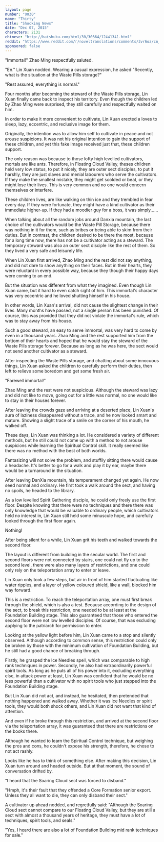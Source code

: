 ```yaml
---
layout: page
number: "0030"
name: "Thirty"
title: "Shocking News"
date: "Dec 07, 2015"
characters: 2131
chinese: "http://baishuku.com/html/30/30364/12441341.html"
reddit: "https://www.reddit.com/r/noveltranslations/comments/3vr6oz/cn_tempered_immortal_chapter_0030/"
sponsored: false
---
```


"Immortal!" Zhao Ming respectfully saluted.

"En." Lin Xuan nodded. Wearing a casual expression, he asked "Recently, what is the situation at the Waste Pills storage?"

"Rest assured, everything is normal."

Four months after becoming the steward of the Waste Pills storage, Lin Xuan finally came back to inspect his territory. Even though the children led by Zhao Ming were surprised, they still carefully and respectfully waited on him.

In order to make it more convenient to cultivate, Lin Xuan erected a loves to sleep, lazy, eccentric, and reclusive image for them.

Originally, the intention was to allow him self to cultivate in peace and not arouse suspicions. It was not his original intention to gain the support of these children, and yet this fake image received just that, these children support.

The only reason was because to those lofty high levelled cultivators, mortals are like ants. Therefore, in Floating Cloud Valley, theses children held very low status, to put it nicely, they are outer sect disciples, to put it harshly, they are just slaves and menial labourers who serve the cultivators. If they make the smallest mistake, they might get scolded or beat, or they might lose their lives. This is very common and no one would concern themselves or interfere.

These children lives, are like walking on thin ice and they trembled in fear every day. If they were fortunate, they might have a kind cultivator as their immediate higher-up. If they had a moodier guy for a boss, it was simply......

When talking about all the random jobs around Danxia mountain, the last choice of the cultivators would be the Waste Pill Storage, because there was nothing in it for them, such as bribes or being able to skim from their duties. But in contrast, the children desired to be there the most, because for a long time now, there has not be a cultivator acting as a steward. The temporary steward was also an outer sect disciple like the rest of them. So they lived a very safe and leisurely life.

When Lin Xuan first arrived, Zhao Ming and the rest did not say anything, and did not dare to show anything on their faces. But in their hearts, they were reluctant in every possible way, because they though their happy days were coming to an end.

But the situation was different from what they imagined. Even though Lin Xuan came, but it hard to even catch sight of him. This immortal's character was very eccentric and he loved shutting himself in his house.

In other words, Lin Xuan's arrival, did not cause the slightest change in their lives. Many months have passed, not a single person has been punished. Of course, this was provided that they did not violate the immortal's rule, which was to stay away from his house.

Such a good steward, an easy to serve immortal, was very hard to come by even in a thousand years. Zhao Ming and the rest supported him from the bottom of their hearts and hoped that he would stay the steward of the Waste Pills storage forever. Because as long as he was here, the sect would not send another cultivator as a steward.

After inspecting the Waste Pills storage, and chatting about some innocuous things, Lin Xuan asked the children to carefully perform their duties, then left to relieve some boredom and get some fresh air.

"Farewell immortal!"

Zhao Ming and the rest were not suspicious. Although the steward was lazy and did not like to move, going out for a little was normal, no one would like to stay in their houses forever.

After leaving the crowds gaze and arriving at a deserted place, Lin Xuan's aura of laziness disappeared without a trace, and he now looked smart and mature. Showing a slight trace of a smile on the corner of his mouth, he walked off.

These days, Lin Xuan was thinking a lot. He considered a variety of different methods, but he still could not come up with a method to not arouse suspicions while learning the Spiritual Control skill. It really seemed like there was no method with the best of both worlds.

Fantasizing will not solve the problem, and stuffily sitting there would cause a headache. It's better to go for a walk and play it by ear, maybe there would be a turnaround in the situation.

After leaving DanXia mountain, his temperament changed yet again. He now seed normal and ordinary. He first took a walk around the sect, and having no spoils, he headed to the library.

As a low levelled Spirit Gathering disciple, he could only freely use the first floor. Despite knowing that there were no techniques and there there was only knowledge that would be valuable to ordinary people, which cultivators held no interest in, Lin Xuan still held some minuscule hope, and carefully looked through the first floor again.

Nothing!

After being silent for a while, Lin Xuan grit his teeth and walked towards the second floor.

The layout is different from building in the secular world. The first and second floors were not connected by stairs, one could not fly up to the second level, there were also many layers of restrictions, and one could only rely on the teleportation array to enter or leave.

Lin Xuan only took a few steps, but air in front of him started fluctuating like water ripples, and a layer of yellow coloured shield, like a wall, blocked him way forward.

This is a restriction. To reach the teleportation array, one must first break through the shield, which is also a test. Because according to the design of the sect, to break this restriction, one needed to be at least at the Foundation Building stage. This also guaranteed that those who entered the second floor were not low levelled disciples. Of course, that was excluding applying to the patriarch for permission to enter.

Looking at the yellow light before him, Lin Xuan came to a stop and silently observed. Although according to common sense, this restriction could only be broken by those with the minimum cultivation of Foundation Building, but he still had a good chance of breaking through.

Firstly, he grasped the Ice Needles spell, which was comparable to high rank techniques in power. Secondly, he also had extraordinarily powerful spirit tools. As long as he puts all of his power into it, excluding everything else, in attack power at least, Lin Xuan was confident that he would be no less powerful than a cultivator with no spirit tools who just stepped into the Foundation Building stage.

But Lin Xuan did not act, and instead, he hesitated, then pretended that nothing happened and walked away. Whether it was Ice Needles or spirit tools, they would both shock others, and Lin Xuan did not want that kind of attention.

And even if he broke through this restriction, and arrived at the second floor via the teleportation array, it was guaranteed that there are restrictions on the books there.

Although he wanted to learn the Spiritual Control technique, but weighing the pros and cons, he couldn't expose his strength, therefore, he chose to not act rashly.

Looks like he has to think of something else. After making this decision, Lin Xuan turn around and headed outside. But at that moment, the sound of conversation drifted by.

"I heard that the Soaring Cloud sect was forced to disband."

"Hmph, it's their fault that they offended a Core Formation senior export. Unless they all want to die, they can only disband their sect."

A cultivator up ahead nodded, and regretfully said: "Although the Soaring Cloud sect cannot compare to our Floating Cloud Valley, but they are still a sect with almost a thousand years of heritage, they must have a lot of techniques, spirit tools, and seals."

"Yes, I heard there are also a lot of Foundation Building mid rank techniques for sale."

